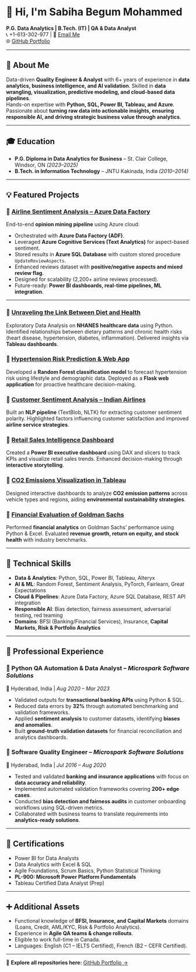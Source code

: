 # 👋 Hi, I'm Sabiha Begum Mohammed  

**P.G. Data Analytics | B.Tech. (IT) | QA & Data Analyst**  
📞 +1-613-302-977 | 📧 [Email Me](mailto:sabihamohammed1509@gmail.com)  
🌐 [GitHub Portfolio](https://github.com/mdsabiha)  

---

## 🚀 About Me
Data-driven **Quality Engineer & Analyst** with 6+ years of experience in **data analytics, business intelligence, and AI validation**. Skilled in **data wrangling, visualization, predictive modeling, and cloud-based data pipelines**.  
Hands-on expertise with **Python, SQL, Power BI, Tableau, and Azure**. Passionate about **turning raw data into actionable insights, ensuring responsible AI, and driving strategic business value through analytics**.  

---

## 🎓 Education
- **P.G. Diploma in Data Analytics for Business** – St. Clair College, Windsor, ON _(2023–2025)_  
- **B.Tech. in Information Technology** – JNTU Kakinada, India _(2010–2014)_  

---

## 💡 Featured Projects

### 🔹 [Airline Sentiment Analysis – Azure Data Factory](https://github.com/mdsabiha/airline-sentiment-analysis)  
End-to-end **opinion mining pipeline** using Azure cloud:  
- Orchestrated with **Azure Data Factory (ADF)**.  
- Leveraged **Azure Cognitive Services (Text Analytics)** for aspect-based sentiment.  
- Stored results in **Azure SQL Database** with custom stored procedure `UpdateReviewAspects`.  
- Enhanced reviews dataset with **positive/negative aspects and mixed review flag**.  
- Designed for scalability (2,200+ airline reviews processed).  
- Future-ready: **Power BI dashboards, real-time pipelines, ML integration**.  

---

### 🔹 [Unraveling the Link Between Diet and Health](https://github.com/mdsabiha/Unraveling-the-Link-Between-Diet-and-Health)
Exploratory Data Analysis on **NHANES healthcare data** using Python. Identified relationships between dietary patterns and chronic health risks (heart disease, hypertension, diabetes, inflammation). Delivered insights via **Tableau dashboards**.  

### 🔹 [Hypertension Risk Prediction & Web App](https://github.com/mdsabiha/hypertension-risk-flask-app)  
Developed a **Random Forest classification model** to forecast hypertension risk using lifestyle and demographic data. Deployed as a **Flask web application** for proactive healthcare decision-making.  

### 🔹 [Customer Sentiment Analysis – Indian Airlines](https://github.com/mdsabiha/indian-airlines-sentiment)  
Built an **NLP pipeline** (TextBlob, NLTK) for extracting customer sentiment polarity. Highlighted factors influencing customer satisfaction and improved **airline service strategies**.  

### 🔹 [Retail Sales Intelligence Dashboard](https://github.com/mdsabiha/retail-sales-dashboard)  
Created a **Power BI executive dashboard** using DAX and slicers to track KPIs and visualize retail sales trends. Enhanced decision-making through **interactive storytelling**.  

### 🔹 [CO2 Emissions Visualization in Tableau](https://github.com/mdsabiha/co2-emissions-dashboard)  
Designed interactive dashboards to analyze **CO2 emission patterns** across vehicle types and regions, aiding **environmental sustainability strategies**.  

### 🔹 [Financial Evaluation of Goldman Sachs](https://github.com/mdsabiha/goldman-sachs-financial-analysis)  
Performed **financial analytics** on Goldman Sachs’ performance using Python & Excel. Evaluated **revenue growth, return on equity, and stock health** with industry benchmarks.  

---

## 🧰 Technical Skills
- **Data & Analytics**: Python, SQL, Power BI, Tableau, Alteryx  
- **AI & ML**: Random Forest, Sentiment Analysis, PyTorch, Fairlearn, Great Expectations  
- **Cloud & Pipelines**: Azure Data Factory, Azure SQL Database, REST API integration  
- **Responsible AI**: Bias detection, fairness assessment, adversarial testing, red teaming  
- **Domains**: BFSI (Banking/Financial Services), Insurance, **Capital Markets, Risk & Portfolio Analytics**  

---

## 💼 Professional Experience

### 🔹 Python QA Automation & Data Analyst – *Microspark Software Solutions*  
📍 Hyderabad, India | *Aug 2020 – Mar 2023*  
- Validated outputs for **transactional banking APIs** using Python & SQL.  
- Reduced data errors by **32%** through automated benchmarking and validation frameworks.  
- Applied **sentiment analysis** to customer datasets, identifying **biases and anomalies**.  
- Built **ground-truth validation datasets** for financial reconciliation and analytics dashboards.  

### 🔹 Software Quality Engineer – *Microspark Software Solutions*  
📍 Hyderabad, India | *Jul 2016 – Aug 2020*  
- Tested and validated **banking and insurance applications** with focus on **data accuracy and reliability**.  
- Implemented automated validation frameworks covering **200+ edge cases**.  
- Conducted **bias detection and fairness audits** in customer onboarding workflows using SQL-driven metrics.  
- Collaborated with business teams to translate requirements into **analytics-ready solutions**.  

---

## 📜 Certifications
- Power BI for Data Analysts  
- Data Analytics with Excel & SQL  
- Agile Foundations, Scrum Basics, Python Statistical Thinking  
- **PL-900: Microsoft Power Platform Fundamentals**  
- Tableau Certified Data Analyst (Prep)  

---

## ➕ Additional Assets
- Functional knowledge of **BFSI, Insurance, and Capital Markets** domains (Loans, Credit, AML/KYC, Risk & Portfolio Analytics).  
- Experience in **Agile QA teams & change rollouts**.  
- Eligible to work full-time in Canada.  
- Languages: English (C1 – IELTS Certified), French (B2 – CEFR Certified).  

---

📌 **Explore all repositories here:** [GitHub Portfolio →](https://github.com/mdsabiha)
